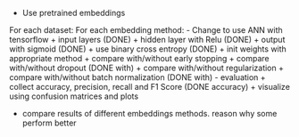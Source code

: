 - Use pretrained embeddings

For each dataset:
    For each embedding method:
        - Change to use ANN with tensorflow
            + input layers (DONE)
            + hidden layer with Relu (DONE)
            + output with sigmoid (DONE)
            + use binary cross entropy (DONE)
            + init weights with appropriate method
            + compare with/without early stopping
            + compare with/without dropout (DONE with)
            + compare with/without regularization
            + compare with/without batch normalization (DONE with)
        - evaluation
            + collect accuracy, precision, recall and F1 Score (DONE accuracy)
            + visualize using confusion matrices and plots

- compare results of different embeddings methods. reason why some perform better
